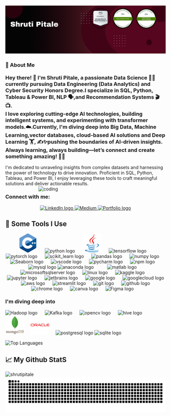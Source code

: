 ![logo](https://github.com/shrutipitale/Shruti-Pitale/blob/42813a80e72c595c780648b5d714153378e7336f/Black%20and%20Red%20Gradient%20Professional%20LinkedIn%20Banner.png)

<h3 align="left">🚀 About Me  <br><br>Hey there! 👋 I'm Shruti Pitale, a passionate Data Science 🧠💡 currently pursuing Data Engineering (Data Analytics) and Cyber Security Honors Degree.I specialize in SQL, Python, Tableau & Power BI, NLP 🗣️,and Recommendation Systems 🎬📺.  <br>I love exploring cutting-edge AI technologies, building intelligent systems, and experimenting with transformer models.☁️.Currently, I'm diving deep into  Big Data, Machine Learning,vector databases, cloud-based AI solutions and Deep Learning 🏋️, ✍️✨pushing the boundaries of AI-driven insights.<br>Always learning, always building—let’s connect and create something amazing! 🚀🔥</h3>

I'm dedicated to unraveling insights from complex datasets and harnessing the power of technology to drive innovation. Proficient in SQL, Python, Tableau, and Power BI, I enjoy leveraging these tools to craft meaningful solutions and deliver actionable results. </h3>
<img align="right" alt="coding" width="400" src="shruti.gif">


<h3 align="left">Connect with me:</h3>

<div align="center">
  <a href="[https://linkedin.com/in/https://www.linkedin.com/public-profile/settings?trk=d_flagship3_profile_self_view_public_profile]" target="_blank">
    <img src="https://img.shields.io/static/v1?message=LinkedIn&logo=linkedin&label=&color=0077B5&logoColor=white&labelColor=&style=plastic" height="50" alt="LinkedIn logo" />
  </a>  
  
  <a href="https://medium.com/@shrutipitale240" target="_blank">
    <img src="https://slabstatic.com/prod/uploads/7cd8fe75/posts/images/preload/N8KqRTHfGEkdzoVuKh8YotPp.png" height="50" alt="Medium" />
  </a>  
  
  <a href="" target="_blank">
    <img src="https://img.shields.io/static/v1?message=Portfolio&logo=google-chrome&label=&color=4285F4&logoColor=white&labelColor=&style=plastic" height="50" alt="Portfolio logo" />
  </a>
</div>

<h2 lign="left">🚀 Some Tools I Use</h2>


<div align="center">
  <img src="https://raw.githubusercontent.com/devicons/devicon/master/icons/cplusplus/cplusplus-original.svg" height="60" alt="cplusplus"  />
  <img width="15" />
   <img src="https://cdn.jsdelivr.net/gh/devicons/devicon/icons/python/python-original-wordmark.svg" height="60" alt="python logo"  />
  <img width="15" />
   <img src="https://raw.githubusercontent.com/devicons/devicon/master/icons/java/java-original.svg" height="60" alt="Java logo"  />
  <img width="15" />
  <img src="https://cdn.jsdelivr.net/gh/devicons/devicon/icons/tensorflow/tensorflow-original.svg" height="60" alt="tensorflow logo"  />
  <img width="15" />
  <img src="https://upload.wikimedia.org/wikipedia/commons/0/05/Scikit_learn_logo_small.svg" height="60" alt="pytorch logo"  />
  <img width="15" />
  <img src="https://cdn.jsdelivr.net/gh/devicons/devicon/icons/pytorch/pytorch-original.svg" height="60" alt="scikit_learn logo"  />
  <img width="15" />
  <img src="https://cdn.jsdelivr.net/gh/devicons/devicon/icons/pandas/pandas-original.svg" height="60" alt="pandas logo"  />
  <img width="15" />
  <img src="https://cdn.jsdelivr.net/gh/devicons/devicon/icons/numpy/numpy-original.svg" height="60" alt="numpy logo"  />
  <img width="15" />
  <img src="https://seaborn.pydata.org/_images/logo-mark-lightbg.svg" height="60" alt="Seaborn logo"  />
  <img width="15" />
  <img src="https://cdn.jsdelivr.net/gh/devicons/devicon/icons/vscode/vscode-original.svg" height="60" alt="vscode logo"  />
  <img width="15" />
  <img src="https://cdn.jsdelivr.net/gh/devicons/devicon/icons/pycharm/pycharm-original.svg" height="60" alt="pycharm logo"  />
  <img width="15" />
  <img src="https://cdn.jsdelivr.net/gh/devicons/devicon/icons/npm/npm-original-wordmark.svg" height="60" alt="npm logo"  />
  <img width="15" />
  <img src="https://cdn.jsdelivr.net/gh/devicons/devicon/icons/mysql/mysql-original.svg" height="60" alt="mysql logo"  />
  <img src="https://cdn.jsdelivr.net/gh/devicons/devicon/icons/anaconda/anaconda-original.svg" height="60" alt="anaconda logo" />
  <img width="15" />
  <img width="15" />
  <img src="https://cdn.jsdelivr.net/gh/devicons/devicon/icons/matlab/matlab-original.svg" height="60" alt="matlab logo"  />
  <img width="15" />
  <img src="https://cdn.jsdelivr.net/gh/devicons/devicon/icons/microsoftsqlserver/microsoftsqlserver-plain.svg" height="60" alt="microsoftsqlserver logo"  />
  <img width="15" />
  <img src="https://cdn.jsdelivr.net/gh/devicons/devicon/icons/linux/linux-original.svg" height="60" alt="linux logo"  />
  <img width="15" />
  <img src="https://cdn.jsdelivr.net/gh/devicons/devicon/icons/kaggle/kaggle-original-wordmark.svg" height="60" alt="kaggle logo" />
  <img width="15" />
<img src="https://cdn.jsdelivr.net/gh/devicons/devicon/icons/jupyter/jupyter-original-wordmark.svg" height="60" alt="jupyter logo"  />
  <img width="15" />
  <img src="https://cdn.jsdelivr.net/gh/devicons/devicon/icons/jetbrains/jetbrains-original.svg" height="60" alt="jetbrains logo"  />
  <img width="15" />
  <img src="https://cdn.jsdelivr.net/gh/devicons/devicon/icons/google/google-original.svg" height="60" alt="google logo"  />
  <img width="15" />
  <img src="https://cdn.jsdelivr.net/gh/devicons/devicon/icons/googlecloud/googlecloud-original.svg" height="60" alt="googlecloud logo"  />
  <img width="15" />
  <img src="https://upload.wikimedia.org/wikipedia/commons/thumb/9/93/Amazon_Web_Services_Logo.svg/512px-Amazon_Web_Services_Logo.svg.png?20170912170050" height="60" alt="aws logo"  />
  <img width="15" />
  <img src="https://github.com/user-attachments/assets/077995d2-e3b5-4607-86d6-de8565114417" height="60" alt="streamlit logo"  />
  <img width="15" />
  <img src="https://cdn.jsdelivr.net/gh/devicons/devicon/icons/git/git-original.svg" height="60" alt="git logo"  />
  <img width="15" />
  <img src="https://cdn.jsdelivr.net/gh/devicons/devicon/icons/github/github-original.svg" height="60" alt="github logo"  />
  <img width="15" />
  <img src="https://cdn.jsdelivr.net/gh/devicons/devicon/icons/chrome/chrome-original.svg" height="60" alt="chrome logo"  />
  <img width="15" />
  <img src="https://cdn.jsdelivr.net/gh/devicons/devicon/icons/canva/canva-original.svg" height="60" alt="canva logo"  />
  <img width="15" />
  <img src="https://www.vectorlogo.zone/logos/figma/figma-ar21~bgwhite.svg" height="60" alt="Figma logo"  />
  <img width="15" />
</div>

<div>
<h3>I'm diving deep into</h3>
  <img src="https://www.vectorlogo.zone/logos/apache_hadoop/apache_hadoop-icon.svg" height="60" alt="Hadoop logo"  />
  <img width="15" />
  <img src="https://www.vectorlogo.zone/logos/apache_kafka/apache_kafka-icon.svg" height="60" alt="Kafka logo"  />
  <img width="15" />
   <img src="https://cdn.jsdelivr.net/gh/devicons/devicon/icons/opencv/opencv-original.svg" height="60" alt="opencv logo"  />
<img width="15" />
<img src="https://www.vectorlogo.zone/logos/apache_hive/apache_hive-icon.svg" height="60" alt="hive logo" /><img width="15" />
<img src="https://raw.githubusercontent.com/devicons/devicon/master/icons/mongodb/mongodb-original-wordmark.svg" height="60" alt="mongodb logo" /><img width="15" />
<img src="https://raw.githubusercontent.com/devicons/devicon/master/icons/oracle/oracle-original.svg" height="60" alt="Oracle logo" /><img width="15" /> 
 <img src="https://cdn.jsdelivr.net/gh/devicons/devicon/icons/postgresql/postgresql-original.svg" height="60" alt="postgresql logo"  />
  <img src="https://cdn.jsdelivr.net/gh/devicons/devicon/icons/sqlite/sqlite-original-wordmark.svg" height="60" alt="sqlite logo"  />
  <img width="15" />
</div>

<p><img align="center" src="https://github-readme-stats.vercel.app/api/top-langs/?username=shrutipitale&theme=gotham&langs_count=6&layout=compact" alt="Top Languages" /></p>

<h2>📈 My Github StatS</h2>
<p> <img src="https://github-readme-stats.vercel.app/api?username=shrutipitale&show_icons=true&theme=gotham" alt="shrutipitale" />
  
<img src="https://raw.githubusercontent.com/shrutipitale/shrutipitale/output/snake.svg" alt="Snake animation" />
